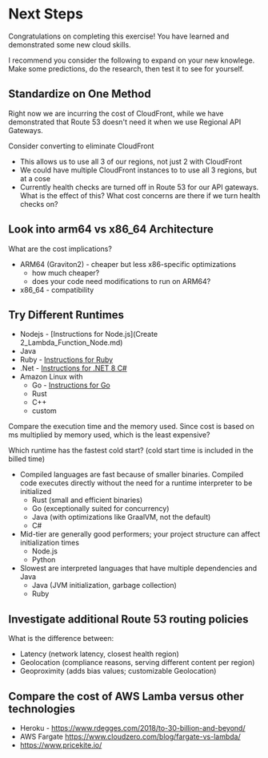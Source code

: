 # Next Steps
Congratulations on completing this exercise! You have learned and demonstrated some new cloud skills.

I recommend you consider the following to expand on your new knowlege. Make some predictions, do the research, then test it to see for yourself.

## Standardize on One Method
Right now we are incurring the cost of CloudFront, while we have demonstrated that Route 53 doesn't need it when we use Regional API Gateways.

Consider converting to eliminate CloudFront
- This allows us to use all 3 of our regions, not just 2 with CloudFront
- We could have multiple CloudFront instances to to use all 3 regions, but at a cose
- Currently health checks are turned off in Route 53 for our API gateways. What is the effect of this? What cost concerns are there if we turn health checks on?

## Look into arm64 vs x86_64 Architecture
What are the cost implications?
- ARM64 (Graviton2) - cheaper but less x86-specific optimizations
  - how much cheaper?
  - does your code need modifications to run on ARM64?
- x86_64 - compatibility

## Try Different Runtimes
- Nodejs - [Instructions for Node.js](Create 2_Lambda_Function_Node.md)
- Java
- Ruby - [Instructions for Ruby](2_Lambda_Function_Ruby.md)
- .Net - [Instructions for .NET 8 C#](2_Lambda_Function_DotNet.md)
- Amazon Linux with
  - Go - [Instructions for Go](2_Lambda_Function_Go.md)
  - Rust
  - C++
  - custom

Compare the execution time and the memory used. Since cost is based on ms multiplied by memory used, which is the least expensive?

Which runtime has the fastest cold start? (cold start time is included in the billed time)
- Compiled languages are fast because of smaller binaries. Compiled code executes directly without the need for a runtime interpreter to be initialized
  - Rust (small and efficient binaries)
  - Go (exceptionally suited for concurrency)
  - Java (with optimizations like GraalVM, not the default)
  - C#
- Mid-tier are generally good performers; your project structure can affect initialization times
  - Node.js
  - Python
- Slowest are interpreted languages that have multiple dependencies and Java
  - Java (JVM initialization, garbage collection)
  - Ruby

## Investigate additional Route 53 routing policies
What is the difference between:
- Latency (network latency, closest health region)
- Geolocation (compliance reasons, serving different content per region)
- Geoproximity (adds bias values; customizable Geolocation)

## Compare the cost of AWS Lamba versus other technologies
- Heroku - https://www.rdegges.com/2018/to-30-billion-and-beyond/
- AWS Fargate https://www.cloudzero.com/blog/fargate-vs-lambda/
- https://www.pricekite.io/
